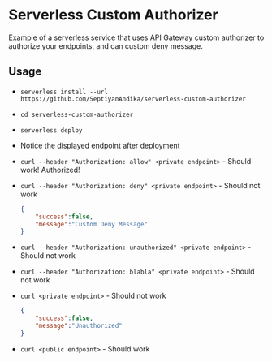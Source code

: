 # Serverless Custom Authorizer
Example of a serverless service that uses API Gateway custom authorizer to authorize your endpoints, and can custom deny message.

## Usage

* `serverless install --url https://github.com/SeptiyanAndika/serverless-custom-authorizer`
* `cd serverless-custom-authorizer`
* `serverless deploy`
* Notice the displayed endpoint after deployment
* `curl --header "Authorization: allow" <private endpoint>` - Should work! Authorized!

* `curl --header "Authorization: deny" <private endpoint>` - Should not work 
    ```json
    {
        "success":false,
        "message":"Custom Deny Message"
    }
    ```
* `curl --header "Authorization: unauthorized" <private endpoint>` - Should not work
* `curl --header "Authorization: blabla" <private endpoint>` - Should not work
* `curl <private endpoint>` - Should not work
    ```json
    {
        "success":false,
        "message":"Unauthorized"
    }
    ```

* `curl <public endpoint>` - Should work
